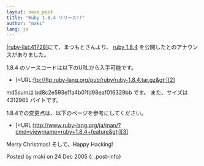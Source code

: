 ```yaml
---
layout: news_post
title: "Ruby 1.8.4 リリース!!"
author: "maki"
lang: ja
---
```


[\[ruby-list:41728\]][1]にて、まつもとさんより、 [ruby 1.8.4][2] を公開したとのアナウンスがありました。

1\.8.4 のソースコードは以下のURLから入手可能です。

* [&lt;URL:ftp://ftp.ruby-lang.org/pub/ruby/ruby-1.8.4.tar.gz&gt;][2]

md5sumは bd8c2e593e1fa4b01fd98eaf016329bb です。 また、サイズは 4312965 バイトです。

1\.8.4での変更点は、以下のページを参考にしてください。

* [&lt;URL:http://www.ruby-lang.org/ja/man/?cmd=view;name=ruby+1.8.4+feature&gt;][3]

Merry Christmas! そして、Happy Hacking!

Posted by maki on 24 Dec 2005
{: .post-info}



[1]: http://blade.nagaokaut.ac.jp/cgi-bin/scat.rb/ruby/ruby-list/41728 
[2]: ftp://ftp.ruby-lang.org/pub/ruby/ruby-1.8.4.tar.gz 
[3]: /ja/man/?cmd=view;name=ruby+1.8.4+feature 
